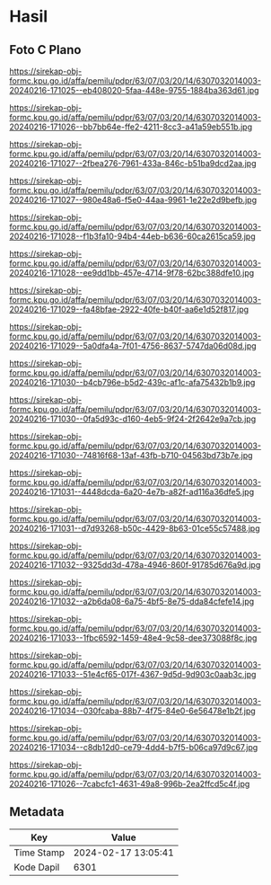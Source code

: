 # Hasil

## Foto C Plano

https://sirekap-obj-formc.kpu.go.id/affa/pemilu/pdpr/63/07/03/20/14/6307032014003-20240216-171025--eb408020-5faa-448e-9755-1884ba363d61.jpg

https://sirekap-obj-formc.kpu.go.id/affa/pemilu/pdpr/63/07/03/20/14/6307032014003-20240216-171026--bb7bb64e-ffe2-4211-8cc3-a41a59eb551b.jpg

https://sirekap-obj-formc.kpu.go.id/affa/pemilu/pdpr/63/07/03/20/14/6307032014003-20240216-171027--2fbea276-7961-433a-846c-b51ba9dcd2aa.jpg

https://sirekap-obj-formc.kpu.go.id/affa/pemilu/pdpr/63/07/03/20/14/6307032014003-20240216-171027--980e48a6-f5e0-44aa-9961-1e22e2d9befb.jpg

https://sirekap-obj-formc.kpu.go.id/affa/pemilu/pdpr/63/07/03/20/14/6307032014003-20240216-171028--f1b3fa10-94b4-44eb-b636-60ca2615ca59.jpg

https://sirekap-obj-formc.kpu.go.id/affa/pemilu/pdpr/63/07/03/20/14/6307032014003-20240216-171028--ee9dd1bb-457e-4714-9f78-62bc388dfe10.jpg

https://sirekap-obj-formc.kpu.go.id/affa/pemilu/pdpr/63/07/03/20/14/6307032014003-20240216-171029--fa48bfae-2922-40fe-b40f-aa6e1d52f817.jpg

https://sirekap-obj-formc.kpu.go.id/affa/pemilu/pdpr/63/07/03/20/14/6307032014003-20240216-171029--5a0dfa4a-7f01-4756-8637-5747da06d08d.jpg

https://sirekap-obj-formc.kpu.go.id/affa/pemilu/pdpr/63/07/03/20/14/6307032014003-20240216-171030--b4cb796e-b5d2-439c-af1c-afa75432b1b9.jpg

https://sirekap-obj-formc.kpu.go.id/affa/pemilu/pdpr/63/07/03/20/14/6307032014003-20240216-171030--0fa5d93c-d160-4eb5-9f24-2f2642e9a7cb.jpg

https://sirekap-obj-formc.kpu.go.id/affa/pemilu/pdpr/63/07/03/20/14/6307032014003-20240216-171030--74816f68-13af-43fb-b710-04563bd73b7e.jpg

https://sirekap-obj-formc.kpu.go.id/affa/pemilu/pdpr/63/07/03/20/14/6307032014003-20240216-171031--4448dcda-6a20-4e7b-a82f-ad116a36dfe5.jpg

https://sirekap-obj-formc.kpu.go.id/affa/pemilu/pdpr/63/07/03/20/14/6307032014003-20240216-171031--d7d93268-b50c-4429-8b63-01ce55c57488.jpg

https://sirekap-obj-formc.kpu.go.id/affa/pemilu/pdpr/63/07/03/20/14/6307032014003-20240216-171032--9325dd3d-478a-4946-860f-91785d676a9d.jpg

https://sirekap-obj-formc.kpu.go.id/affa/pemilu/pdpr/63/07/03/20/14/6307032014003-20240216-171032--a2b6da08-6a75-4bf5-8e75-dda84cfefe14.jpg

https://sirekap-obj-formc.kpu.go.id/affa/pemilu/pdpr/63/07/03/20/14/6307032014003-20240216-171033--1fbc6592-1459-48e4-9c58-dee373088f8c.jpg

https://sirekap-obj-formc.kpu.go.id/affa/pemilu/pdpr/63/07/03/20/14/6307032014003-20240216-171033--51e4cf65-017f-4367-9d5d-9d903c0aab3c.jpg

https://sirekap-obj-formc.kpu.go.id/affa/pemilu/pdpr/63/07/03/20/14/6307032014003-20240216-171034--030fcaba-88b7-4f75-84e0-6e56478e1b2f.jpg

https://sirekap-obj-formc.kpu.go.id/affa/pemilu/pdpr/63/07/03/20/14/6307032014003-20240216-171034--c8db12d0-ce79-4dd4-b7f5-b06ca97d9c67.jpg

https://sirekap-obj-formc.kpu.go.id/affa/pemilu/pdpr/63/07/03/20/14/6307032014003-20240216-171026--7cabcfc1-4631-49a8-996b-2ea2ffcd5c4f.jpg


## Metadata

| Key        | Value               |
| ---------- | ------------------- |
| Time Stamp | 2024-02-17 13:05:41 |
| Kode Dapil | 6301                |



